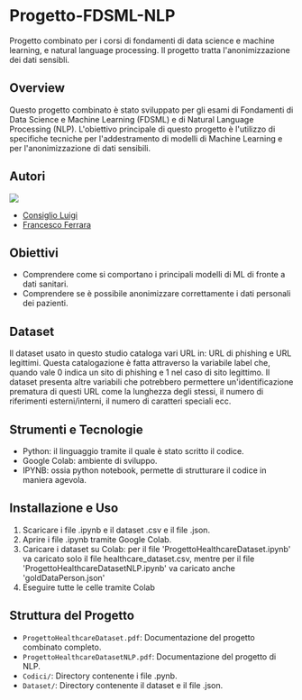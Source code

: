 # Progetto-FDSML-NLP
Progetto combinato per i corsi di fondamenti di data science e machine learning, e natural language processing. Il progetto tratta l'anonimizzazione dei dati sensibli.

## Overview
Questo progetto combinato è stato sviluppato per gli esami di Fondamenti di Data Science e Machine Learning (FDSML) e di Natural Language Processing (NLP). L'obiettivo principale di questo progetto è l'utilizzo di specifiche tecniche per l'addestramento di modelli di Machine Learning e per l'anonimizzazione di dati sensibili. 

## Autori
<a href="https://github.com/luicons01/Progetto-FDSML-NLP/graphs/contributors">
  <img src="https://contrib.rocks/image?repo=luicons01/Progetto-FDSML-NLP" />
</a>

* [Consiglio Luigi](https://github.com/luicons01)
* [Francesco Ferrara](https://github.com/Rokuoganz)

## Obiettivi
- Comprendere come si comportano i principali modelli di ML di fronte a dati sanitari.
- Comprendere se è possibile anonimizzare correttamente i dati personali dei pazienti.

## Dataset
Il dataset usato in questo studio cataloga vari URL in: URL di phishing e URL legittimi. Questa catalogazione è fatta attraverso la variabile label che, quando vale 0 indica un sito di phishing e 1 nel caso di sito legittimo. Il dataset presenta altre variabili che potrebbero permettere un'identificazione prematura di questi URL come la lunghezza degli stessi, il numero di riferimenti esterni/interni, il numero di caratteri speciali ecc.

## Strumenti e Tecnologie
- Python: il linguaggio tramite il quale è stato scritto il codice.
- Google Colab: ambiente di sviluppo.
- IPYNB: ossia python notebook, permette di strutturare il codice in maniera agevola.

## Installazione e Uso
1. Scaricare i file .ipynb e il dataset .csv e il file .json.
2. Aprire i file .ipynb tramite Google Colab.
3. Caricare i dataset su Colab: per il file 'ProgettoHealthcareDataset.ipynb' va caricato solo il file healthcare_dataset.csv, mentre per il file 'ProgettoHealthcareDatasetNLP.ipynb' va caricato anche 'goldDataPerson.json'
4. Eseguire tutte le celle tramite Colab

## Struttura del Progetto
- `ProgettoHealthcareDataset.pdf`: Documentazione del progetto combinato completo.
- `ProgettoHealthcareDatasetNLP.pdf`: Documentazione del progetto di NLP.
- `Codici/`: Directory contenente i file .pynb.
- `Dataset/`: Directory contenente il dataset e il file .json.
